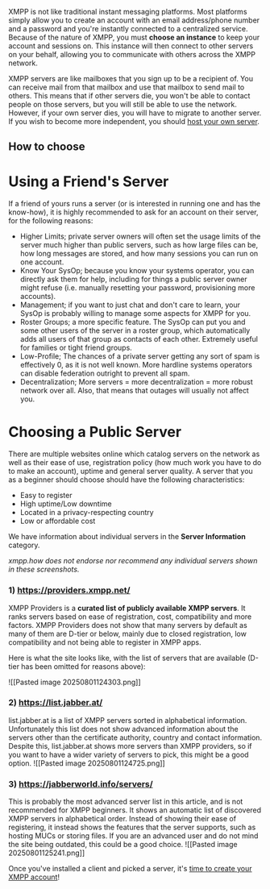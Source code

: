 XMPP is not like traditional instant messaging platforms. Most platforms simply allow you to create an account with an email address/phone number and a password and you're instantly connected to a centralized service. Because of the nature of XMPP, you must **choose an instance** to keep your account and sessions on. This instance will then connect to other servers on your behalf, allowing you to communicate with others across the XMPP network.

XMPP servers are like mailboxes that you sign up to be a recipient of. You can receive mail from that mailbox and use that mailbox to send mail to others. This means that if other servers die, you won't be able to contact people on those servers, but you will still be able to use the network. However, if your own server dies, you will have to migrate to another server. If you wish to become more independent, you should [host your own server](/Make%20your%20own%20server).

## How to choose

# Using a Friend's Server

If a friend of yours runs a server (or is interested in running one and has the know-how), it is highly recommended to ask for an account on their server, for the following reasons:
- Higher Limits; private server owners will often set the usage limits of the server much higher than public servers, such as how large files can be, how long messages are stored, and how many sessions you can run on one account.
- Know Your SysOp; because you know your systems operator, you can directly ask them for help, including for things a public server owner might refuse (i.e. manually resetting your password, provisioning more accounts).
- Management; if you want to just chat and don't care to learn, your SysOp is probably willing to manage some aspects for XMPP for you.
- Roster Groups; a more specific feature. The SysOp can put you and some other users of the server in a roster group, which automatically adds all users of that group as contacts of each other. Extremely useful for families or tight friend groups.
- Low-Profile; The chances of a private server getting any sort of spam is effectively 0, as it is not well known. More hardline systems operators can disable federation outright to prevent all spam.
- Decentralization; More servers = more decentralization = more robust network over all. Also, that means that outages will usually not affect you.

# Choosing a Public Server

There are multiple websites online which catalog servers on the network as well as their ease of use, registration policy (how much work you have to do to make an account), uptime and general server quality. A server that you as a beginner should choose should have the following characteristics:
- Easy to register
- High uptime/Low downtime
- Located in a privacy-respecting country
- Low or affordable cost

We have information about individual servers in the **Server Information** category.

*xmpp.how does not endorse nor recommend any individual servers shown in these screenshots.*

### 1) https://providers.xmpp.net/

XMPP Providers is a **curated list of publicly available XMPP servers**. It ranks servers based on ease of registration, cost, compatibility and more factors. XMPP Providers does not show that many servers by default as many of them are D-tier or below, mainly due to closed registration, low compatibility and not being able to register in XMPP apps.

Here is what the site looks like, with the list of servers that are available (D-tier has been omitted for reasons above):

![[Pasted image 20250801124303.png]]

### 2) https://list.jabber.at/
list.jabber.at is a list of XMPP servers sorted in alphabetical information. Unfortunately this list does not show advanced information about the servers other than the certificate authority, country and contact information. Despite this, list.jabber.at shows more servers than XMPP providers, so if you want to have a wider variety of servers to pick, this might be a good option.
![[Pasted image 20250801124725.png]]

### 3) https://jabberworld.info/servers/
This is probably the most advanced server list in this article, and is not recommended for XMPP beginners. It shows an automatic list of discovered XMPP servers in alphabetical order. Instead of showing their ease of registering, it instead shows the features that the server supports, such as hosting MUCs or storing files. If you are an advanced user and do not mind the site being outdated, this could be a good choice.
![[Pasted image 20250801125241.png]]

Once you've installed a client and picked a server, it's [time to create your XMPP account](/Creating%20an%20account)!
